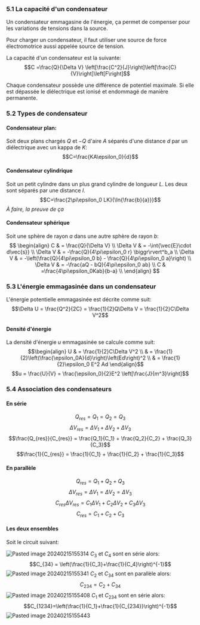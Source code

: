 ### 5.1 La capacité d'un condensateur
Un condensateur emmagasine de l'énergie, ça permet de compenser pour les variations de tensions dans la source.

Pour charger un condensateur, il faut utiliser une source de force électromotrice aussi appelée source de tension.

La capacité d'un condensateur est la suivante:
$$C =\frac{Q}{\Delta V} \left[\frac{C^2}{J}\right]\left[\frac{C}{V}\right]\left[F\right]$$

Chaque condensateur possède une différence de potentiel maximale. Si elle est dépassée le diélectrique est ionisé et endommagé de manière permanente.
### 5.2 Types de condensateur
#### Condensateur plan: 
Soit deux plans chargés $Q$ et $-Q$ d'aire $A$ séparés d'une distance $d$ par un diélectrique avec un kappa de $K$:
$$C=\frac{KA\epsilon_0}{d}$$
#### Condensateur cylindrique
Soit un petit cylindre dans un plus grand cylindre de longueur $L$. Les deux sont séparés par une distance $l$.
$$C=\frac{2\pi\epsilon_0 LK}{\ln{\frac{b}{a}}}$$
*À faire, la preuve de ça*
#### Condensateur sphérique
Soit une sphère de rayon $a$ dans une autre sphère de rayon $b$:
$$
\begin{align}
C & = \frac{Q}{\Delta V} \\
\Delta V & = -\int{\vec{E}\cdot d\vec{s}} \\
\Delta V & = -\frac{Q}{4\pi\epsilon_0 r} \biggr\rvert^b_a \\
\Delta V & = -\left(\frac{Q}{4\pi\epsilon_0 b} - \frac{Q}{4\pi\epsilon_0 a}\right) \\
\Delta V & = -\frac{aQ - bQ}{4\pi\epsilon_0 ab} \\
C & =\frac{4\pi\epsilon_0Kab}{b-a} \\
\end{align}
$$

### 5.3 L'énergie emmagasinée dans un condensateur
L'énergie potentielle emmagasinée est décrite comme suit:
$$\Delta U = \frac{Q^2}{2C} = \frac{1}{2}Q\Delta V = \frac{1}{2}C\Delta V^2$$
#### Densité d'énergie
La densité d'énergie $u$ emmagasinée se calcule comme suit:
$$\begin{align}
U & = \frac{1}{2}C\Delta V^2 \\
  & = \frac{1}{2}\left(\frac{\epsilon_0A}{d}\right)\left(Ed\right)^2 \\
  & = \frac{1}{2}\epsilon_0 E^2 Ad
\end{align}$$
$$u = \frac{U}{V} = \frac{\epsilon_0}{2}E^2 \left[\frac{J}{m^3}\right]$$
### 5.4 Association des condensateurs
#### En série
$$Q_{res} = Q_1 = Q_2 = Q_3 $$
$$\Delta V_{res} = \Delta V_1 + \Delta V_2 + \Delta V_3$$
$$\frac{Q_{res}}{C_{res}} = \frac{Q_1}{C_1} + \frac{Q_2}{C_2} + \frac{Q_3}{C_3}$$
$$\frac{1}{C_{res}} = \frac{1}{C_1} + \frac{1}{C_2} + \frac{1}{C_3}$$
#### En parallèle
$$Q_{res} = Q_1 + Q_2 + Q_3$$
$$\Delta V_{res} = \Delta V_1 = \Delta V_2 = \Delta V_3$$
$$C_{res}\Delta V_{res} = C_1\Delta V_1 + C_2\Delta V_2 + C_3\Delta V_3$$
$$C_{res} = C_1 + C_2 + C_3$$
#### Les deux ensembles
Soit le circuit suivant:

![Pasted image 20240215155314](Pasted%20image%2020240215155314.png)
$C_3$ et $C_4$ sont en série alors:
$$C_{34} = \left(\frac{1}{C_3}+\frac{1}{C_4}\right)^{-1}$$
![Pasted image 20240215155341](Pasted%20image%2020240215155341.png)
$C_2$ et $C_{34}$ sont en parallèle alors:
$$C_{234} = C_2 + C_{34}$$
![Pasted image 20240215155408](Pasted%20image%2020240215155408.png)
$C_1$ et $C_{234}$ sont en série alors:
$$C_{1234}=\left(\frac{1}{C_1}+\frac{1}{C_{234}}\right)^{-1}$$
![Pasted image 20240215155443](Pasted%20image%2020240215155443.png)
